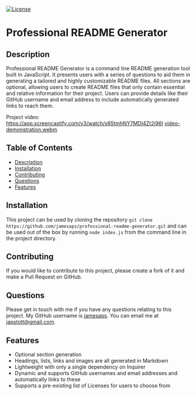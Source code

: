 [![License](https://img.shields.io/badge/License-MIT-yellow.svg)](https://opensource.org/licenses/MIT)

# Professional README Generator

## Description

Professional README Generator is a command line README generation tool built in JavaScript. It presents users with a series of questions to aid them in generating a tailored and highly customizable README files. All sections are optional, allowing users to create README files that only contain essential and relative information for their project. Users can provide details like their GitHub username and email address to include automatically generated links to reach them.

Project video:
https://app.screencastify.com/v3/watch/s65tmhNY7MDI4Zt2j96I
[video-demonstration.webm](https://github.com/jamesaps/professional-readme-generator/assets/10295321/355fc4a0-174b-47a6-b479-3e97d7f8196a)

## Table of Contents

 * [Description](#description)
 * [Installation](#installation)
 * [Contributing](#contributing)
 * [Questions](#questions)
 * [Features](#features)

## Installation

This project can be used by cloning the repository `git clone https://github.com/jamesaps/professional-readme-generator.git` and can be used out of the box by running `node index.js` from the command line in the project directory.

## Contributing

If you would like to contribute to this project, please create a fork of it and make a Pull Request on GitHub.

## Questions

Please get in touch with me if you have any questions relating to this project. My GitHub username is [jamesaps](https://github.com/jamesaps). You can email me at [japstott@gmail.com](mailto:japstott@gmail.com).

## Features

 - Optional section generation
 - Headings, lists, links and images are all generated in Markdown
 - Lightweight with only a single dependency on Inquirer
 - Dynamic and supports GitHub usernames and email addresses and automatically links to these
 - Supports a pre-existing list of Licenses for users to choose from
